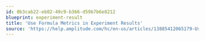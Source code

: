 ```yaml
---
id: 0b3cab22-eb02-49c9-b366-d59b7b6e8212
blueprint: experiment-result
title: 'Use Formula Metrics in Experiment Results'
source: 'https://help.amplitude.com/hc/en-us/articles/13885412065179-Using-formula-metrics-in-Experiment-Results'
---
```

